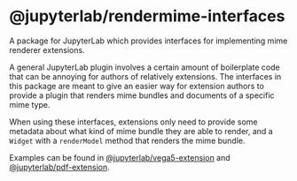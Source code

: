 # @jupyterlab/rendermime-interfaces

A package for JupyterLab which provides interfaces for implementing mime renderer extensions.

A general JupyterLab plugin involves a certain amount of boilerplate code
that can be annoying for authors of relatively extensions.
The interfaces in this package are meant to give an easier way for extension authors
to provide a plugin that renders mime bundles and documents of a specific mime type.

When using these interfaces, extensions only need to provide some metadata about
what kind of mime bundle they are able to render, and a `Widget` with
a `renderModel` method that renders the mime bundle.

Examples can be found in [@jupyterlab/vega5-extension](../vega5-extension) and [@jupyterlab/pdf-extension](../pdf-extension).
